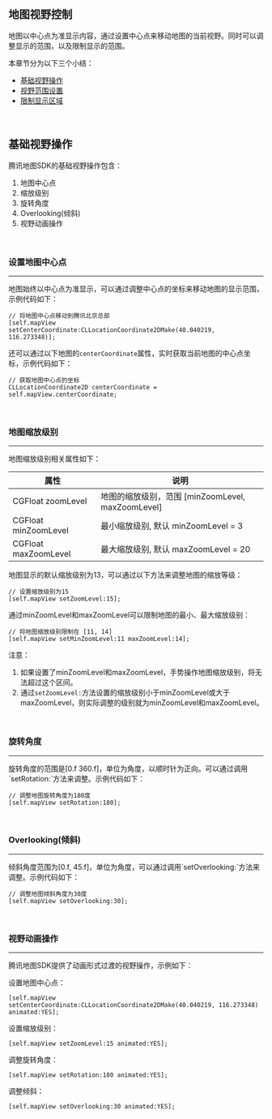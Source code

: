 ## 地图视野控制

地图以中心点为准显示内容，通过设置中心点来移动地图的当前视野。同时可以调整显示的范围，以及限制显示的范围。

本章节分为以下三个小结：

* [基础视野操作](./camera-basic.md)
* [视野范围设置](./camera-rect.md)
* [限制显示区域](./basicMap-limit)

<br>

## 基础视野操作

腾讯地图SDK的基础视野操作包含：

1. 地图中心点
2. 缩放级别
3. 旋转角度
4. Overlooking(倾斜)
5. 视野动画操作

<br>

### 设置地图中心点
<hr>
地图始终以中心点为准显示，可以通过调整中心点的坐标来移动地图的显示范围，示例代码如下：

```objC
// 将地图中心点移动到腾讯北京总部
[self.mapView setCenterCoordinate:CLLocationCoordinate2DMake(40.040219, 116.273348)];
```

还可以通过以下地图的`centerCoordinate`属性，实时获取当前地图的中心点坐标，示例代码如下：

```objC
// 获取地图中心点的坐标
CLLocationCoordinate2D centerCoordinate = self.mapView.centerCoordinate;
```

<br>

### 地图缩放级别
<hr>
地图缩放级别相关属性如下：

| 属性 | 说明
| --- | ---
| CGFloat zoomLevel | 地图的缩放级别，范围 [minZoomLevel, maxZoomLevel]
| CGFloat minZoomLevel | 最小缩放级别, 默认 minZoomLevel = 3
| CGFloat maxZoomLevel | 最大缩放级别, 默认 maxZoomLevel = 20

地图显示的默认缩放级别为13，可以通过以下方法来调整地图的缩放等级：

```objC
// 设置缩放级别为15
[self.mapView setZoomLevel:15];
```

通过minZoomLevel和maxZoomLevel可以限制地图的最小、最大缩放级别：

```objC
// 将地图缩放级别限制在 [11, 14]
[self.mapView setMinZoomLevel:11 maxZoomLevel:14];
```

注意：

1. 如果设置了minZoomLevel和maxZoomLevel，手势操作地图缩放级别，将无法超过这个区间。
2. 通过`setZoomLevel:`方法设置的缩放级别小于minZoomLevel或大于maxZoomLevel，则实际调整的级别就为minZoomLevel和maxZoomLevel。

<br>

### 旋转角度
<hr>
旋转角度的范围是[0.f 360.f]，单位为角度，以顺时针为正向。可以通过调用`setRotation:`方法来调整。示例代码如下：

```objC
// 调整地图旋转角度为180度
[self.mapView setRotation:180];
```

<br>

### Overlooking(倾斜)
<hr>
倾斜角度范围为[0.f, 45.f]，单位为角度，可以通过调用`setOverlooking:`方法来调整。示例代码如下：

```objC
// 调整地图倾斜角度为30度
[self.mapView setOverlooking:30];
```

<br>

### 视野动画操作
<hr>
腾讯地图SDK提供了动画形式过渡的视野操作，示例如下：

设置地图中心点：

```objC
[self.mapView setCenterCoordinate:CLLocationCoordinate2DMake(40.040219, 116.273348) animated:YES];
```

设置缩放级别：

```objC
[self.mapView setZoomLevel:15 animated:YES];
```

调整旋转角度：

```objC
[self.mapView setRotation:180 animated:YES];
```

调整倾斜：

```objC
[self.mapView setOverlooking:30 animated:YES];
```
